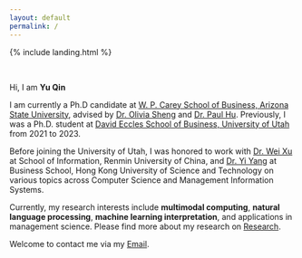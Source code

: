```yaml
---
layout: default
permalink: /
---
```


{% include landing.html %}

<br>

Hi, I am **Yu Qin** <br>

I am currently a Ph.D candidate at [W. P. Carey School of Business, Arizona State University](https://wpcarey.asu.edu/), advised by [Dr. Olivia Sheng](https://search.asu.edu/profile/4830637) and [Dr. Paul Hu](https://eccles.utah.edu/team/paul-hu/). Previously, I was a Ph.D. student at [David Eccles School of Business, University of Utah](https://eccles.utah.edu/) from 2021 to 2023.<br>

Before joining the University of Utah, I was honored to work with [Dr. Wei Xu](http://info.ruc.edu.cn/jsky/szdw/ajxjgcx/jjxxglx1/js_5/2d290100ef644d59838c602d85769ae8.htm) at School of Information, Renmin University of China, and [Dr. Yi Yang](https://isom.hkust.edu.hk/faculty-and-staff/directory/imyiyang) at Business School, Hong Kong University of Science and Technology on various topics across Computer Science and Management Information Systems. <br>

Currently, my research interests include **multimodal computing**, **natural language processing**, **machine learning interpretation**, and applications in management science. Please find more about my research on [Research](https://yuqin.tech/research/). <br>

Welcome to contact me via my [Email](mailto:yu.qin@eccles.utah.edu). <br>